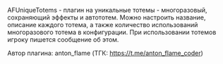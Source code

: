 AFUniqueTotems - плагин на уникальные тотемы - многоразовый, сохраняющий эффекты и автототем. Можно настроить название, описание каждого тотема, а также количество использований многоразового тотема в конфигурации. При использовании тотемов игроку пишется сообщение об этом.

Автор плагина: anton_flame (ТГК: https://t.me/anton_flame_coder)
